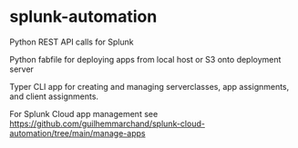 # splunk-automation
Python REST API calls for Splunk

Python fabfile for deploying apps from local host or S3 onto deployment server

Typer CLI app for creating and managing serverclasses, app assignments, and client assignments.

For Splunk Cloud app management see https://github.com/guilhemmarchand/splunk-cloud-automation/tree/main/manage-apps

